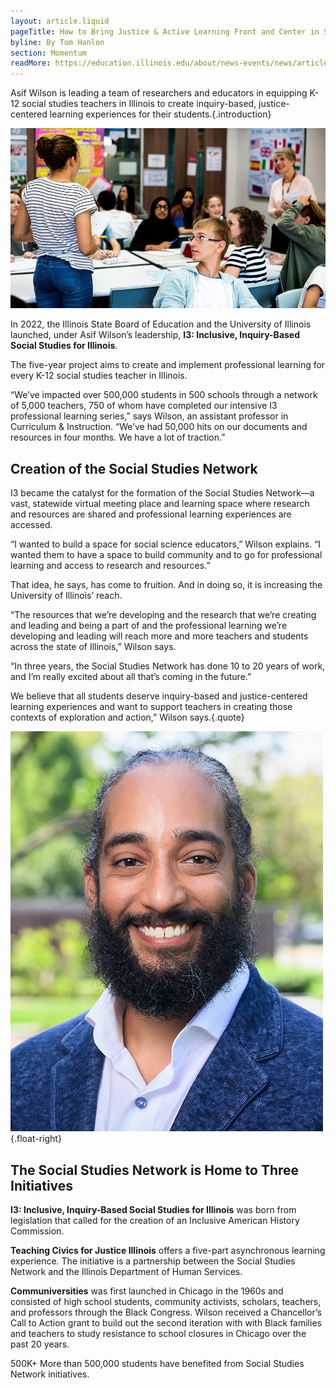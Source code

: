 ```yaml
---
layout: article.liquid
pageTitle: How to Bring Justice & Active Learning Front and Center in Social Studies
byline: By Tom Hanlon
section: Momentum
readMore: https://education.illinois.edu/about/news-events/news/article/2024/09/04/how-to-bring-justice-and-active-learning-front-and-center-in-social-studies
---
```

<ilw-content width="page">

Asif Wilson is leading a team of researchers and educators in equipping K-12 social studies teachers in Illinois to create inquiry-based, justice-centered learning experiences for their students.{.introduction}

![Student standing up giving a presentation to teacher and other students, with various ethnicities involved](/img/momentum/socialstudies.jpg)

In 2022, the Illinois State Board of Education and the University of Illinois launched, under Asif Wilson’s leadership, **I3: Inclusive, Inquiry-Based Social Studies for Illinois**.

The five-year project aims to create and implement professional learning for every K-12 social studies teacher in Illinois.

“We’ve impacted over 500,000 students in 500 schools through a network of 5,000 teachers, 750 of whom have completed our intensive I3 professional learning series,” says Wilson, an assistant professor in Curriculum & Instruction. “We’ve had 50,000 hits on our documents and resources in four months. We have a lot of traction.”

## Creation of the Social Studies Network

I3 became the catalyst for the formation of the Social Studies Network—a vast, statewide virtual meeting place and learning space where research and resources are shared and professional learning experiences are accessed.

“I wanted to build a space for social science educators,” Wilson explains. “I wanted them to have a space to build community and to go for professional learning and access to research and resources.”

That idea, he says, has come to fruition. And in doing so, it is increasing the University of Illinois’ reach.

“The resources that we’re developing and the research that we’re creating and leading and being a part of and the professional learning we’re developing and leading will reach more and more teachers and students across the state of Illinois,” Wilson says.

“In three years, the Social Studies Network has done 10 to 20 years of work, and I’m really excited about all that’s coming in the future.”

We believe that all students deserve inquiry-based and justice-centered learning experiences and want to support teachers in creating those contexts of exploration and action,” Wilson says.{.quote}

![Asif Wilson](/img/momentum/wilson.jpg){.float-right}

## The Social Studies Network is Home to Three Initiatives

**I3: Inclusive, Inquiry-Based Social Studies for Illinois** was born from legislation that called for the creation of an Inclusive American History Commission.

**Teaching Civics for Justice Illinois** offers a five-part asynchronous learning experience. The initiative is a partnership between the Social Studies Network and the Illinois Department of Human Services.

**Communiversities** was first launched in Chicago in the 1960s and consisted of high school students, community activists, scholars, teachers, and professors through the Black Congress. Wilson received a Chancellor’s Call to Action grant to build out the second iteration with with Black families and teachers to study resistance to school closures in Chicago over the past 20 years.

</ilw-content>

<ilw-statistic class="orange"><span slot="stat">500K+</span> More than 500,000 students have benefited from Social Studies Network initiatives.</ilw-statistic>
